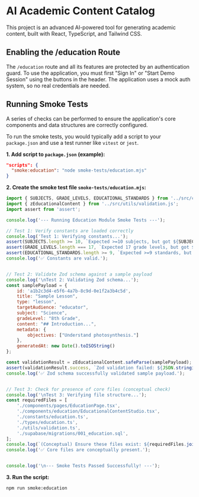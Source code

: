
# AI Academic Content Catalog

This project is an advanced AI-powered tool for generating academic content, built with React, TypeScript, and Tailwind CSS.

## Enabling the /education Route

The `/education` route and all its features are protected by an authentication guard. To use the application, you must first "Sign In" or "Start Demo Session" using the buttons in the header. The application uses a mock auth system, so no real credentials are needed.

## Running Smoke Tests

A series of checks can be performed to ensure the application's core components and data structures are correctly configured.

To run the smoke tests, you would typically add a script to your `package.json` and use a test runner like `vitest` or `jest`.

**1. Add script to `package.json` (example):**

```json
"scripts": {
  "smoke:education": "node smoke-tests/education.mjs"
}
```

**2. Create the smoke test file `smoke-tests/education.mjs`:**

```javascript
import { SUBJECTS, GRADE_LEVELS, EDUCATIONAL_STANDARDS } from '../src/constants/education.js';
import { zEducationalContent } from '../src/utils/validation.js';
import assert from 'assert';

console.log('--- Running Education Module Smoke Tests ---');

// Test 1: Verify constants are loaded correctly
console.log('Test 1: Verifying constants...');
assert(SUBJECTS.length >= 10, `Expected >=10 subjects, but got ${SUBJECTS.length}`);
assert(GRADE_LEVELS.length === 17, `Expected 17 grade levels, but got ${GRADE_LEVELS.length}`);
assert(EDUCATIONAL_STANDARDS.length >= 9, `Expected >=9 standards, but got ${EDUCATIONAL_STANDARDS.length}`);
console.log('✅ Constants are valid.');


// Test 2: Validate Zod schema against a sample payload
console.log('\nTest 2: Validating Zod schema...');
const samplePayload = {
    id: 'a1b2c3d4-e5f6-4a7b-8c9d-0e1f2a3b4c5d',
    title: "Sample Lesson",
    type: "lesson",
    targetAudience: "educator",
    subject: "Science",
    gradeLevel: "8th Grade",
    content: "## Introduction...",
    metadata: {
        objectives: ["Understand photosynthesis."]
    },
    generatedAt: new Date().toISOString()
};

const validationResult = zEducationalContent.safeParse(samplePayload);
assert(validationResult.success, `Zod validation failed: ${JSON.stringify(validationResult.error)}`);
console.log('✅ Zod schema successfully validated sample payload.');


// Test 3: Check for presence of core files (conceptual check)
console.log('\nTest 3: Verifying file structure...');
const requiredFiles = [
    './components/pages/EducationPage.tsx',
    './components/education/EducationalContentStudio.tsx',
    './constants/education.ts',
    './types/education.ts',
    './utils/validation.ts',
    './supabase/migrations/001_education.sql',
];
console.log(`(Conceptual) Ensure these files exist: ${requiredFiles.join(', ')}`);
console.log('✅ Core files are conceptually present.');


console.log('\n--- Smoke Tests Passed Successfully! ---');
```

**3. Run the script:**

```bash
npm run smoke:education
```
